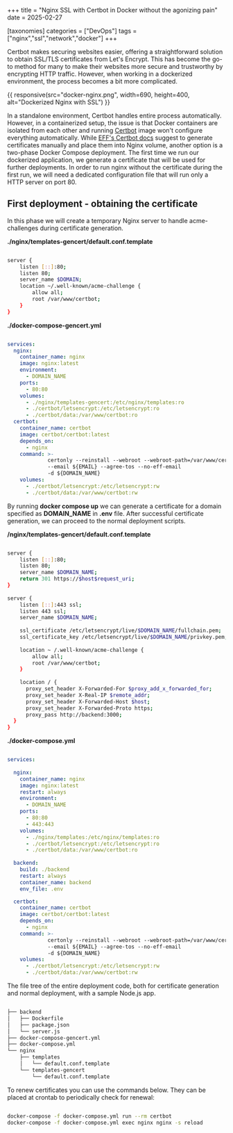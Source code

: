 +++
title = "Nginx SSL with Certbot in Docker without the agonizing pain" 
date = 2025-02-27

[taxonomies]
categories = ["DevOps"] 
tags = ["nginx","ssl","network","docker"]
+++

Certbot makes securing websites easier, offering a straightforward solution to obtain SSL/TLS certificates from Let's Encrypt. This has become the go-to method for many to make their websites more secure and trustworthy by encrypting HTTP traffic. However, when working in a dockerized environment, the process becomes a bit more complicated.
<!-- more -->
{{ responsive(src="docker-nginx.png", width=690, height=400, alt="Dockerized Nginx with SSL") }}

In a standalone environment, Certbot handles entire process automatically. However, in a containerized setup, the issue is that Docker containers are isolated from each other and running [Certbot](https://hub.docker.com/r/certbot/certbot) image won't configure everything automatically. While [EFF's Certbot docs](https://eff-certbot.readthedocs.io/en/latest/install.html) suggest to generate certificates manually and place them into Nginx volume, another option is a two-phase Docker Compose deployment. The first time we run our dockerized application, we generate a certificate that will be used for further deployments. In order to run nginx without the certificate during the first run, we will need a dedicated configuration file that will run only a HTTP server on port 80.


## First deployment - obtaining the certificate

In this phase we will create a temporary Nginx server to handle acme-challenges during certificate generation. 

**./nginx/templates-gencert/default.conf.template**
```bash

server {
    listen [::]:80;
    listen 80;
    server_name $DOMAIN;
    location ~/.well-known/acme-challenge {
        allow all;
        root /var/www/certbot;
    }
}
```

**./docker-compose-gencert.yml**
```yml

services:
  nginx:
    container_name: nginx
    image: nginx:latest
    environment:
      - DOMAIN_NAME
    ports:
      - 80:80
    volumes:
      - ./nginx/templates-gencert:/etc/nginx/templates:ro
      - ./certbot/letsencrypt:/etc/letsencrypt:ro
      - ./certbot/data:/var/www/certbot:ro
  certbot:
    container_name: certbot
    image: certbot/certbot:latest
    depends_on:
      - nginx
    command: >- 
             certonly --reinstall --webroot --webroot-path=/var/www/certbot
             --email ${EMAIL} --agree-tos --no-eff-email
             -d ${DOMAIN_NAME}
    volumes:
      - ./certbot/letsencrypt:/etc/letsencrypt:rw
      - ./certbot/data:/var/www/certbot:rw
```

By running **docker compose up** we can generate a certificate for a domain specified as **DOMAIN_NAME** in **.env** file. After successful certificate generation, we can proceed to the normal deployment scripts.

**/nginx/templates-gencert/default.conf.template**
```bash

server {
    listen [::]:80;
    listen 80;
    server_name $DOMAIN_NAME;
    return 301 https://$host$request_uri;
}
 
server {
    listen [::]:443 ssl;
    listen 443 ssl;
    server_name $DOMAIN_NAME; 
 
    ssl_certificate /etc/letsencrypt/live/$DOMAIN_NAME/fullchain.pem;
    ssl_certificate_key /etc/letsencrypt/live/$DOMAIN_NAME/privkey.pem;
 
    location ~ /.well-known/acme-challenge {
        allow all;
        root /var/www/certbot;
    }
 
    location / {
      proxy_set_header X-Forwarded-For $proxy_add_x_forwarded_for;
      proxy_set_header X-Real-IP $remote_addr;
      proxy_set_header X-Forwarded-Host $host;
      proxy_set_header X-Forwarded-Proto https;
      proxy_pass http://backend:3000;
  }
}
```

**./docker-compose.yml**
```yml

services:
  
  nginx:
    container_name: nginx
    image: nginx:latest
    restart: always
    environment:
      - DOMAIN_NAME
    ports:
      - 80:80
      - 443:443
    volumes:
      - ./nginx/templates:/etc/nginx/templates:ro
      - ./certbot/letsencrypt:/etc/letsencrypt:ro
      - ./certbot/data:/var/www/certbot:ro
      
  backend:
    build: ./backend
    restart: always
    container_name: backend
    env_file: .env

  certbot:
    container_name: certbot
    image: certbot/certbot:latest
    depends_on:
      - nginx
    command: >-
             certonly --reinstall --webroot --webroot-path=/var/www/certbot
             --email ${EMAIL} --agree-tos --no-eff-email
             -d ${DOMAIN_NAME}
    volumes:
      - ./certbot/letsencrypt:/etc/letsencrypt:rw
      - ./certbot/data:/var/www/certbot:rw
```


The file tree of the entire deployment code, both for certificate generation and normal deployment, with a sample Node.js app. 

```bash

├── backend
│   ├── Dockerfile
│   ├── package.json
│   └── server.js
├── docker-compose-gencert.yml
├── docker-compose.yml
└── nginx
    ├── templates
    │   └── default.conf.template
    └── templates-gencert
        └── default.conf.template
```

To renew certificates you can use the commands below. They can be placed at crontab to periodically check for renewal:
```bash

docker-compose -f docker-compose.yml run --rm certbot
docker-compose -f docker-compose.yml exec nginx nginx -s reload
```
